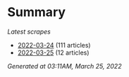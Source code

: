 # Summary
*Latest scrapes*
* [2022-03-24](https://github.com/nuuuwan/news_lk/blob/data/news_lk.2022-03-24.json) (111 articles)
* [2022-03-25](https://github.com/nuuuwan/news_lk/blob/data/news_lk.2022-03-25.json) (12 articles)

*Generated at 03:11AM, March 25, 2022*